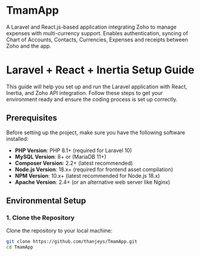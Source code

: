 # TmamApp
 A Laravel and React.js-based application integrating Zoho to manage expenses with multi-currency support. Enables authentication, syncing of Chart of Accounts, Contacts, Currencies, Expenses and receipts between Zoho and the app.

 # Laravel + React + Inertia Setup Guide
 This guide will help you set up and run the Laravel application with React, Inertia, and Zoho API integration. Follow these steps to get your environment ready and ensure the coding process is set up correctly.

## Prerequisites

Before setting up the project, make sure you have the following software installed:

- **PHP Version**: PHP 8.1+ (required for Laravel 10)
- **MySQL Version**: 8+ or (MariaDB 11+)
- **Composer Version**: 2.2+ (latest recommended)
- **Node.js Version**: 18.x+ (required for frontend asset compilation)
- **NPM Version**: 10.x+ (latest recommended for Node.js 18.x)
- **Apache Version**: 2.4+ (or an alternative web server like Nginx)

## Environmental Setup
### 1. Clone the Repository
Clone the repository to your local machine:
```bash
git clone https://github.com/thanjeys/TmamApp.git
cd TmamApp

 
